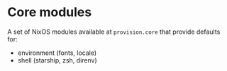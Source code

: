 # Core modules

A set of NixOS modules available at `provision.core` that provide defaults for:
  - environment (fonts, locale)
  - shell (starship, zsh, direnv)
